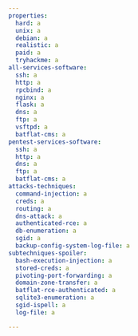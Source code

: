 ```yaml
---
properties:
  hard: a
  unix: a
  debian: a
  realistic: a
  paid: a
  tryhackme: a
all-services-software:
  ssh: a
  http: a
  rpcbind: a
  nginx: a
  flask: a
  dns: a
  ftp: a
  vsftpd: a
  batflat-cms: a
pentest-services-software:
  ssh: a
  http: a
  dns: a
  ftp: a
  batflat-cms: a
attacks-techniques:
  command-injection: a
  creds: a
  routing: a
  dns-attack: a
  authenticated-rce: a
  db-enumeration: a
  sgid: a
  backup-config-system-log-file: a
subtechniques-spoiler:
  bash-execution-injection: a
  stored-creds: a
  pivoting-port-forwarding: a
  domain-zone-transfer: a
  batflat-rce-authenticated: a
  sqlite3-enumeration: a
  sgid-ispell: a
  log-file: a

---
```

